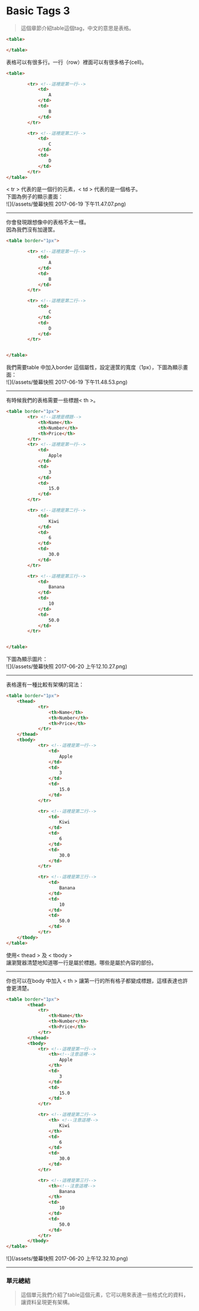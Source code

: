 # Basic Tags 3

> 這個章節介紹table這個tag，中文的意思是表格。

```html
<table>

</table>
```

表格可以有很多行。一行（row）裡面可以有很多格子\(cell\)。

```html
<table>

        <tr> <!--這裡是第一行-->
            <td>
                A
            </td>
            <td>
                B
            </td>
        </tr>

        <tr> <!--這裡是第二行-->
            <td>
                C
            </td>
            <td>
                D
            </td>
        </tr>
</table>
```

&lt; tr &gt; 代表的是一個行的元素，&lt; td &gt; 代表的是一個格子。   
下圖為例子的顯示畫面：  
![](/assets/螢幕快照 2017-06-19 下午11.47.07.png)

---

你會發現跟想像中的表格不太一樣。  
因為我們沒有加邊筐。

```html
<table border="1px">

        <tr> <!--這裡是第一行-->
            <td>
                A
            </td>
            <td>
                B
            </td>
        </tr>

        <tr> <!--這裡是第二行-->
            <td>
                C
            </td>
            <td>
                D
            </td>
        </tr>


</table>
```

我們需要table 中加入border 這個屬性，設定邊筐的寬度（1px），下圖為顯示畫面：  
![](/assets/螢幕快照 2017-06-19 下午11.48.53.png)

---

有時候我們的表格需要一些標題&lt; th &gt;。

```html
<table border="1px">
        <tr> <!--這裡是標題-->
            <th>Name</th>
            <th>Number</th>
            <th>Price</th>
        </tr>
        <tr> <!--這裡是第一行-->
            <td>
                Apple
            </td>
            <td>
                3
            </td>
            <td>
                15.0
            </td>
        </tr>

        <tr> <!--這裡是第二行-->
            <td>
                Kiwi
            </td>
            <td>
                6
            </td>
            <td>
                30.0
            </td>
        </tr>

        <tr> <!--這裡是第三行-->
            <td>
                Banana
            </td>
            <td>
                10
            </td>
            <td>
                50.0
            </td>
        </tr>


</table>
```

下圖為顯示圖片：  
![](/assets/螢幕快照 2017-06-20 上午12.10.27.png)

---

表格還有一種比較有架構的寫法：

```html
<table border="1px">
    <thead>
            <tr>
                <th>Name</th>
                <th>Number</th>
                <th>Price</th>
            </tr>
    </thead>
    <tbody>
            <tr> <!--這裡是第一行-->
                <td>
                    Apple
                </td>
                <td>
                    3
                </td>
                <td>
                    15.0
                </td>
            </tr>

            <tr> <!--這裡是第二行-->
                <td>
                    Kiwi
                </td>
                <td>
                    6
                </td>
                <td>
                    30.0
                </td>
            </tr>

            <tr> <!--這裡是第三行-->
                <td>
                    Banana
                </td>
                <td>
                    10
                </td>
                <td>
                    50.0
                </td>
            </tr>
    </tbody>
</table>
```

使用&lt; thead &gt; 及 &lt; tbody &gt;   
讓瀏覽器清楚地知道哪一行是屬於標題。哪些是屬於內容的部份。

---

你也可以在body 中加入 &lt; th &gt; 讓第一行的所有格子都變成標題，這樣表達也許會更清楚。

```html
<table border="1px">
        <thead>
            <tr>
                <th>Name</th>
                <th>Number</th>
                <th>Price</th>
            </tr>
        </thead>
        <tbody>
            <tr> <!--這裡是第一行-->
                <th><!--注意這裡-->
                    Apple
                </th>
                <td>
                    3
                </td>
                <td>
                    15.0
                </td>
            </tr>

            <tr> <!--這裡是第二行-->
                <th> <!--注意這裡-->
                    Kiwi
                </th>
                <td>
                    6
                </td>
                <td>
                    30.0
                </td>
            </tr>

            <tr> <!--這裡是第三行-->
                <th><!--注意這裡-->
                    Banana
                </th>
                <td>
                    10
                </td>
                <td>
                    50.0
                </td>
            </tr>
        </tbody>
</table>
```
![](/assets/螢幕快照 2017-06-20 上午12.32.10.png)


---

### 單元總結
>這個單元我們介紹了table這個元素，它可以用來表達一些格式化的資料，讓資料呈現更有架構。


